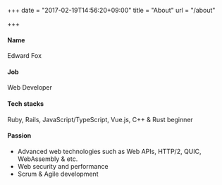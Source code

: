 +++
date = "2017-02-19T14:56:20+09:00"
title = "About"
url = "/about"

+++

#### Name

Edward Fox

#### Job

Web Developer

#### Tech stacks

Ruby, Rails, JavaScript/TypeScript, Vue.js, C++ & Rust beginner

#### Passion

- Advanced web technologies such as Web APIs, HTTP/2, QUIC, WebAssembly & etc.
- Web security and performance
- Scrum & Agile development
